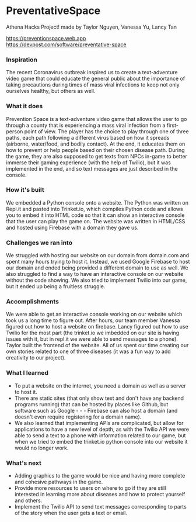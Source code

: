 # PreventativeSpace
Athena Hacks Project! made by Taylor Nguyen, Vanessa Yu, Lancy Tan

https://preventionspace.web.app
https://devpost.com/software/preventative-space

### Inspiration
The recent Coronavirus outbreak inspired us to create a text-adventure video game that could educate the general public about the importance of taking precautions during times of mass viral infections to keep not only ourselves healthy, but others as well.

### What it does
Prevention Space is a text-adventure video game that allows the user to go through a county that is experiencing a mass viral infection from a first-person point of view. The player has the choice to play through one of three paths, each path following a different virus based on how it spreads (airborne, water/food, and bodily contact). At the end, it educates them on how to prevent or help people based on their chosen disease path. During the game, they are also supposed to get texts from NPCs in-game to better immerse their gaming experience (with the help of Twilio), but it was implemented in the end, and so text messages are just described in the console.

### How it's built
We embedded a Python console onto a website. The Python was written on Repl.it and pasted into Trinket.io, which compiles Python code and allows you to embed it into HTML code so that it can show an interactive console that the user can play the game on. The website was written in HTML/CSS and hosted using Firebase with a domain they gave us.

### Challenges we ran into
We struggled with hosting our website on our domain from domain.com and spent many hours trying to host it. Instead, we used Google Firebase to host our domain and ended being provided a different domain to use as well. We also struggled to find a way to have an interactive console on our website without the code showing. We also tried to implement Twilio into our game, but it ended up being a fruitless struggle.

### Accomplishments
We were able to get an interactive console working on our website which took us a long time to figure out. After hours, our team member Vanessa figured out how to host a website on firebase. Lancy figured out how to use Twilio for the most part (the trinket.io we imbedded on our site is having issues with it, but in repl.it we were able to send messages to a phone). Taylor built the frontend of the website. All of us spent our time creating our own stories related to one of three diseases (it was a fun way to add creativity to our project).

### What I learned
- To put a website on the internet, you need a domain as well as a server to host it.
- There are static sites (that only show text and don't have any backend programs running) that can be hosted by places like Github, but software such as Google - - - Firebase can also host a domain (and doesn't even require registering for a domain name).
- We also learned that implementing APIs are complicated, but allow for applications to have a new level of depth, as with the Twilio API we were able to send a text to a phone with information related to our game, but when we tried to embed the trinket.io python console into our website it would no longer work.

### What's next
- Adding graphics to the game would be nice and having more complete and cohesive pathways in the game.
- Provide more resources to users on where to go if they are still interested in learning more about diseases and how to protect yourself and others.
- Implement the Twilio API to send text messages corresponding to parts of the story when the user gets a text or email.
